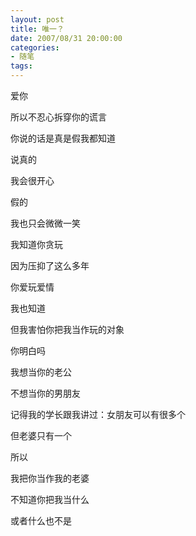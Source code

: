 ```yaml
---
layout: post
title: 唯一？
date: 2007/08/31 20:00:00
categories: 
- 随笔
tags: 
---
```


爱你

所以不忍心拆穿你的谎言

你说的话是真是假我都知道

说真的

我会很开心

假的

我也只会微微一笑

我知道你贪玩

因为压抑了这么多年

你爱玩爱情

我也知道

但我害怕你把我当作玩的对象

你明白吗

我想当你的老公

不想当你的男朋友

记得我的学长跟我讲过：女朋友可以有很多个

但老婆只有一个

所以

我把你当作我的老婆

不知道你把我当什么

或者什么也不是
